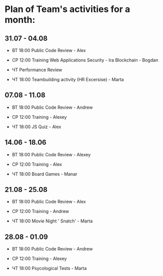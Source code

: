 # Plan of Team's activities for a month:
## 31.07 - 04.08
* ВТ 18:00
Public Code Review - Alex

* СР 12:00 Training
Web Applications Security - Ira
Blockchain - Bogdan

* ЧТ Performance Review

* ЧТ 18:00 
Teambuilding activity (HR Excersise) - Marta

## 07.08 - 11.08
* ВТ 18:00 
Public Code Review - Andrew

* СР 12:00 Training - Alexey

* ЧТ 18:00
JS Quiz - Alex

## 14.06 - 18.06
* ВТ 18:00 
Public Code Review - Alexey

* СР 12:00 Training - Alex

* ЧТ 18:00 
Board Games - Manar

## 21.08 - 25.08
* ВТ 18:00 
Public Code Review - Alex

* СР 12:00 Training - Andrew

* ЧТ 18:00
Movie Night ' Snatch' - Marta 

## 28.08 - 01.09

* ВТ 18:00 
Public Code Review - Andrew

* СР 12:00 Training - Alexey

* ЧТ 18:00 
Psycological Tests - Marta
